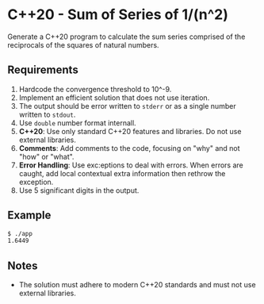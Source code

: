 # C++20 - Sum of Series of 1/(n^2)

Generate a C++20 program to calculate the sum series comprised of the reciprocals of the squares of natural numbers.

## Requirements

1. Hardcode the convergence threshold to 10^-9.
1. Implement an efficient solution that does not use iteration.
1. The output should be error written to `stderr` or as a single number written to `stdout`.
1. Use `double` number format internall.
1. **C++20**: Use only standard C++20 features and libraries. Do not use external libraries.
1. **Comments**: Add comments to the code, focusing on "why" and not "how" or "what".
1. **Error Handling**: Use exc:eptions to deal with errors. When errors are caught, add local contextual extra information then rethrow the exception.
1. Use 5 significant digits in the output.

## Example

```bash
$ ./app 
1.6449
```

## Notes

* The solution must adhere to modern C++20 standards and must not use external libraries.



